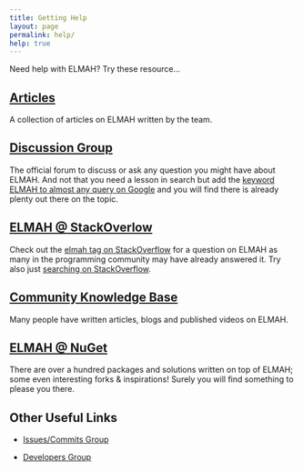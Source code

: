 ```yaml
---
title: Getting Help
layout: page
permalink: help/
help: true
---
```


Need help with ELMAH? Try these resource&hellip;

## [Articles](/a/)

A collection of articles on ELMAH written by the team. 

## [Discussion Group][discuss]

The official forum to discuss or ask any question you might have about ELMAH.
And not that you need a lesson in search but add the [keyword ELMAH to almost 
any query on Google][search] and you will find there is already plenty out 
there on the topic.

## [ELMAH @ StackOverlow][sot]

Check out the [elmah tag on StackOverflow][sot] for a question on ELMAH as 
many in the programming community may have already answered it. Try also just
[searching on StackOverflow][soq].

## [Community Knowledge Base](/a/)

Many people have written articles, blogs and published videos on ELMAH.

## [ELMAH @ NuGet](http://nuget.org/packages?q=ELMAH)

There are over a hundred packages and solutions written on top of ELMAH;
some even interesting forks & inspirations! Surely you will find something to
please you there.

## Other Useful Links

* [Issues/Commits Group](http://groups.google.com/group/elmah-commits)
* [Developers Group](http://groups.google.com/group/elmah-dev)


  [search]: https://www.google.com/search?q=elmah
  [discuss]: http://groups.google.com/group/elmah
  [sot]: http://stackoverflow.com/questions/tagged/elmah
  [soq]: http://stackoverflow.com/search?q=elmah
